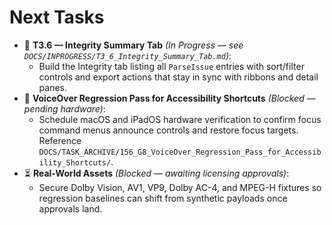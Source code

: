 # Next Tasks

- 🚧 **T3.6 — Integrity Summary Tab** _(In Progress — see `DOCS/INPROGRESS/T3_6_Integrity_Summary_Tab.md`)_:
  - Build the Integrity tab listing all `ParseIssue` entries with sort/filter controls and export actions that stay in sync with ribbons and detail panes.
- 🚧 **VoiceOver Regression Pass for Accessibility Shortcuts** _(Blocked — pending hardware)_:
  - Schedule macOS and iPadOS hardware verification to confirm focus command menus announce controls and restore focus targets. Reference `DOCS/TASK_ARCHIVE/156_G8_VoiceOver_Regression_Pass_for_Accessibility_Shortcuts/`.
- ⏳ **Real-World Assets** _(Blocked — awaiting licensing approvals)_:
  - Secure Dolby Vision, AV1, VP9, Dolby AC-4, and MPEG-H fixtures so regression baselines can shift from synthetic payloads once approvals land.
